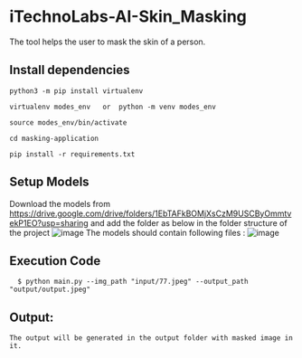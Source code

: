 # iTechnoLabs-AI-Skin_Masking
The tool helps the user to mask the skin of a person.
## Install dependencies

    python3 -m pip install virtualenv

    virtualenv modes_env   or  python -m venv modes_env

    source modes_env/bin/activate
    
    cd masking-application

    pip install -r requirements.txt

## Setup Models
Download the models from https://drive.google.com/drive/folders/1EbTAFkBOMjXsCzM9USCByOmmtvekP1EO?usp=sharing
and add the folder as below in the folder structure of the project
![image](https://user-images.githubusercontent.com/46050541/127441719-5a28f316-7669-49f0-82b2-bd916c2ae0ba.png)
The models should contain following files :
![image](https://user-images.githubusercontent.com/46050541/127441825-84a0d5c3-e78e-43e8-b33c-3e1edc5cbdaf.png)

## Execution Code
      $ python main.py --img_path "input/77.jpeg" --output_path "output/output.jpeg"

## Output:
```
The output will be generated in the output folder with masked image in it.

